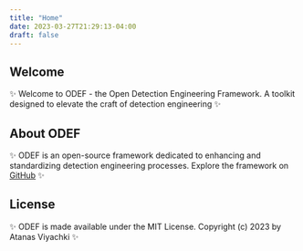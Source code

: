 ```yaml
---
title: "Home"
date: 2023-03-27T21:29:13-04:00
draft: false
---
```

## Welcome

✨ Welcome to ODEF - the Open Detection Engineering Framework. A toolkit designed to elevate the craft of detection engineering ✨ 

## About ODEF

✨ ODEF is an open-source framework dedicated to enhancing and standardizing detection engineering processes. Explore the framework on [GitHub](https://github.com/wealthsimple/odef) ✨

## License

✨ ODEF is made available under the MIT License. Copyright (c) 2023 by Atanas Viyachki ✨